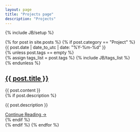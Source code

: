 ```yaml
---
layout: page
title: "Projects page"
description: "Projects"
---
```

{% include JB/setup %}

<div class="posts">
    <div class="posts-item main-index">
        {% for post in site.posts %}
        {% if post.category == "Project" %}
        <article class="post">
            <div class="meta">
                <div class="date">
                    <time datetime='{{ post.date | date_to_utc | date: "%Y-%m-%d" }}' data-updated="true" itemprop="datePublished">{{ post.date | date_to_utc | date: "%Y-%m-%d" }}</time>
                </div>
                {% unless post.tags == empty %}
                <div class="tags">
                    {% assign tags_list = post.tags %}
                    {% include JB/tags_list %}
                </div>
                {% endunless %}
            </div>
            <h1 class="title"><a href="{{ BASE_PATH }}{{ post.url }}">{{ post.title }}</a></h1>
            <div class="markdown-body">
                {{ post.content }}
            </div>
            {% if post.description %}
            <div class="entry-content hide">
                <p>{{ post.description }}</p>
                <a href="{{post.url}}" class="more-link">Continue Reading &rarr;</a>
            </div>
            {% endif %}
        </article>
        {% endif %}
        {% endfor %}
    </div>
</div>